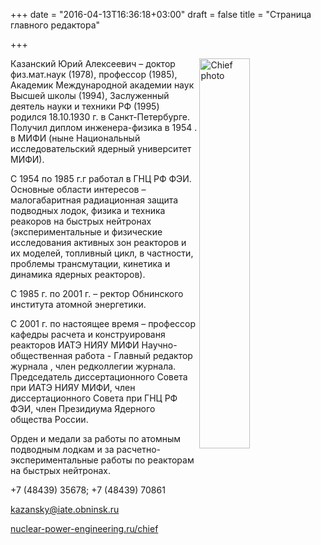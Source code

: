 +++
date = "2016-04-13T16:36:18+03:00"
draft = false
title = "Страница главного редактора"

+++

<img src="/img/chief.jpg" class="img-responsive" alt="Chief photo" width="40%" align="right">


Казанский Юрий Алексеевич – доктор физ.мат.наук (1978), профессор (1985), Академик Международной академии наук Высшей школы (1994), Заслуженный деятель науки и техники РФ (1995) родился 18.10.1930 г. в Санкт-Петербурге. Получил диплом инженера-физика в 1954 . в МИФИ (ныне Национальный исследовательский ядерный университет МИФИ).

С 1954 по 1985 г.г работал в ГНЦ РФ ФЭИ. Основные области интересов – малогабаритная радиационная защита подводных лодок, физика и техника реакоров на быстрых нейтронах (экспериментальные и физические исследования активных зон реакторов и их моделей, топливный цикл, в частности, проблемы трансмутации, кинетика и динамика ядерных реакторов).

C 1985 г. по 2001 г. – ректор Обнинского института атомной энергетики.

С 2001 г. по настоящее время – профессор кафедры расчета и конструированя реакторов ИАТЭ НИЯУ МИФИ
Научно-общественная работа - Главный редактор журнала , член редколлегии журнала. Председатель диссертационного Совета при ИАТЭ НИЯУ МИФИ, член диссертационного Совета при ГНЦ РФ ФЭИ, член Президиума Ядерного общества России.

Орден и медали за работы по атомным подводным лодкам и за расчетно-экспериментальные работы по реакторам на быстрых нейтронах.

<span class="glyphicon glyphicon-earphone" aria-hidden="true"></span> +7 (48439) 35678; +7 (48439) 70861

<span class="glyphicon glyphicon-envelope" aria-hidden="true"></span> [kazansky@iate.obninsk.ru](mailto:kazansky@iate.obninsk.ru)

<span class="glyphicon glyphicon-globe" aria-hidden="true"></span> [nuclear-power-engineering.ru/chief](https://nuclear-power-engineering.ru/chief/)